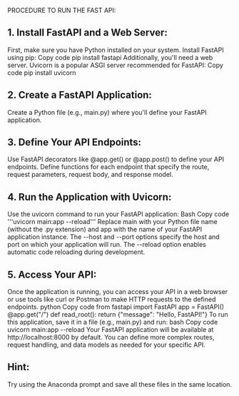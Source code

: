 PROCEDURE TO RUN THE FAST API:
## 1. Install FastAPI and a Web Server:
First, make sure you have Python installed on your system.
Install FastAPI using pip:
Copy code pip install fastapi Additionally, you'll need a web server. Uvicorn is a popular ASGI server recommended for FastAPI:
Copy code pip install uvicorn
## 2. Create a FastAPI Application:
Create a Python file (e.g., main.py) where you'll define your FastAPI application. 
## 3. Define Your API Endpoints:
Use FastAPI decorators like @app.get() or @app.post() to define your API endpoints. Define functions for each endpoint that specify the route, request parameters, request body, and response model.
## 4. Run the Application with Uvicorn:
Use the uvicorn command to run your FastAPI application:
Bash Copy code '''uvicorn main:app --reload''' Replace main with your Python file name (without the .py extension) and app with the name of your FastAPI application instance.
The --host and --port options specify the host and port on which your application will run.
The --reload option enables automatic code reloading during development.
## 5. Access Your API:
Once the application is running, you can access your API in a web browser or use tools like curl or Postman to make HTTP requests to the defined endpoints.
python Copy code from fastapi import FastAPI
app = FastAPI()
@app.get("/") def read_root(): return {"message": "Hello, FastAPI!"} To run this application, save it in a file (e.g., main.py) and run:
bash Copy code uvicorn main:app --reload Your FastAPI application will be available at http://localhost:8000 by default. You can define more complex routes, request handling, and data models as needed for your specific API.

## Hint:
Try using the Anaconda prompt and save all these files in the same location.
